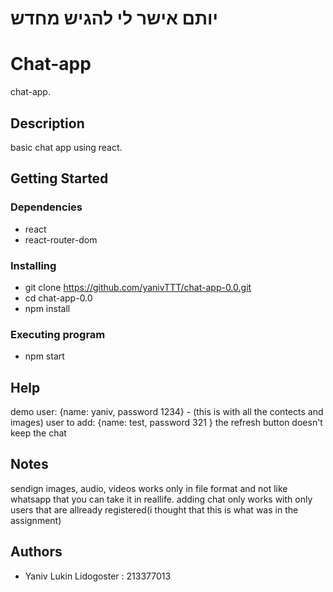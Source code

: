 # יותם אישר לי להגיש מחדש
# Chat-app

chat-app.

## Description

basic chat app using react.

## Getting Started

### Dependencies

  * react
  * react-router-dom

### Installing

* git clone https://github.com/yanivTTT/chat-app-0.0.git
* cd chat-app-0.0
* npm install

### Executing program
 
* npm start

## Help
  demo user: {name: yaniv, password 1234} - (this is with all the contects and images)
  user to add: {name: test, password 321 }
  the refresh button doesn't keep the chat 
  
## Notes
sendign images, audio, videos works only in file format and not like whatsapp that you can take it in reallife.
adding chat only works with only users that are allready registered(i thought that this is what was in the assignment)


## Authors

  * Yaniv Lukin Lidogoster : 213377013

